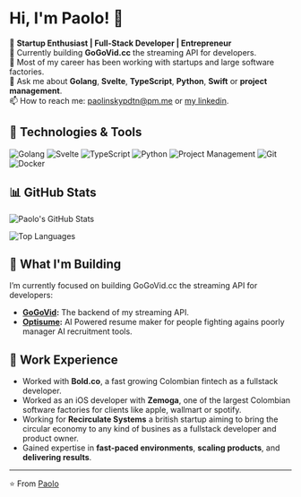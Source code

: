 # Hi, I'm Paolo! 👋

🚀 **Startup Enthusiast | Full-Stack Developer | Entrepreneur**  
🌱 Currently building **GoGoVid.cc** the streaming API for developers.  
💼 Most of my career has been working with startups and large software factories.  
💬 Ask me about **Golang**, **Svelte**, **TypeScript**, **Python**, **Swift** or **project management**.  
📫 How to reach me: paolinskypdtn@pm.me or [my linkedin](https://www.linkedin.com/in/paolinsky/).  

## 🔧 Technologies & Tools

![Golang](https://img.shields.io/badge/-Golang-00ADD8?style=flat&logo=go&logoColor=white)
![Svelte](https://img.shields.io/badge/-Svelte-FF3E00?style=flat&logo=svelte&logoColor=white)
![TypeScript](https://img.shields.io/badge/-TypeScript-3178C6?style=flat&logo=typescript&logoColor=white)
![Python](https://img.shields.io/badge/-Python-3776AB?style=flat&logo=python&logoColor=white)
![Project Management](https://img.shields.io/badge/-Project%20Management-FF6F61?style=flat&logo=trello&logoColor=white)
![Git](https://img.shields.io/badge/-Git-F05032?style=flat&logo=git&logoColor=white)
![Docker](https://img.shields.io/badge/-Docker-2496ED?style=flat&logo=docker&logoColor=white)

## 📊 GitHub Stats

![Paolo's GitHub Stats](https://github-readme-stats.vercel.app/api?username=MrPaolinsky&show_icons=true&theme=radical)

![Top Languages](https://github-readme-stats.vercel.app/api/top-langs/?username=MrPaolinsky&layout=compact&theme=radical)

## 🚀 What I'm Building

I’m currently focused on building GoGoVid.cc the streaming API for developers:

- **[GoGoVid](https://github.com/MrPaolinsky/gogovid-server):** The backend of my streaming API.  
- **[Optisume](https://github.com/MrPaolinsky/optisume):** AI Powered resume maker for people fighting agains poorly manager AI recruitment tools. 

## 💼 Work Experience

- Worked with **Bold.co**, a fast growing Colombian fintech as a fullstack developer.
- Worked as an iOS developer with **Zemoga**, one of the largest Colombian software factories for clients like apple, wallmart or spotify.
- Working for **Recirculate Systems** a british startup aiming to bring the circular economy to any kind of busines as a fullstack developer and product owner.
- Gained expertise in **fast-paced environments**, **scaling products**, and **delivering results**.  

---

⭐️ From [Paolo](https://github.com/MrPaolinsky)
